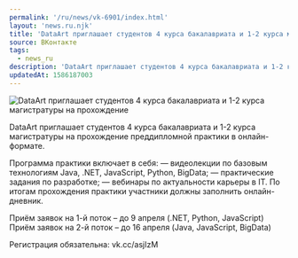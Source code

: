 ```yaml
---
permalink: '/ru/news/vk-6901/index.html'
layout: 'news.ru.njk'
title: 'DataArt приглашает студентов 4 курса бакалавриата и 1-2 курса магистратуры на прохождение преддипломной практики в онлайн-формате'
source: ВКонтакте
tags:
  - news_ru
description: 'DataArt приглашает студентов 4 курса бакалавриата и 1-2 курса магистратуры на прохождение преддипломной практики в онлайн-формате'
updatedAt: 1586187003
---
```

![DataArt приглашает студентов 4 курса бакалавриата и 1-2 курса магистратуры на прохождение](https://sun9-35.userapi.com/impg/c858336/v858336544/1bd840/fGqN9fVAF5I.jpg?size=1130x853&quality=96&proxy=1&sign=30b51cf876620ac5f4216f8e81f61418&c_uniq_tag=bxfss6fGo13oaeQbgEkVZvV3jBWd9O4_9XULD2nl7ys&type=album)

DataArt приглашает студентов 4 курса бакалавриата и 1-2 курса магистратуры на прохождение преддипломной практики в онлайн-формате.

Программа практики включает в себя:
— видеолекции по базовым технологиям Java, .NET, JavaScript, Python, BigData;
— практические задания по разработке;
— вебинары по актуальности карьеры в IT.
По итогам прохождения практики участники должны заполнить онлайн-дневник.

Приём заявок на 1-й поток – до 9 апреля (.NET, Python, JavaScript)
Приём заявок на 2-й поток – до 16 апреля (Java, JavaScript, BigData)

Регистрация обязательна: vk.cc/asjIzM
